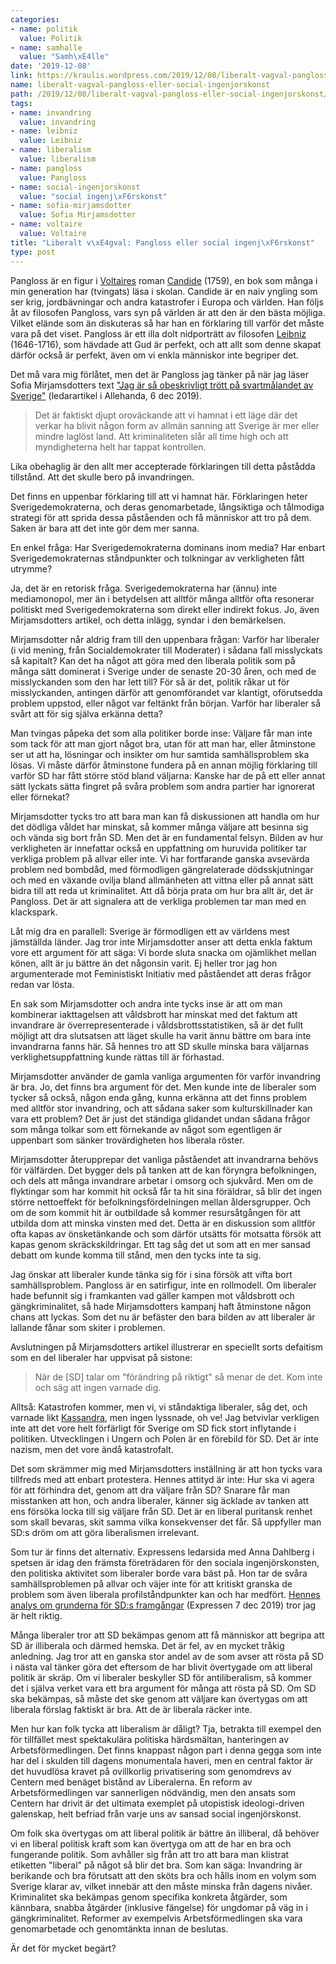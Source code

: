 ```yaml
---
categories:
- name: politik
  value: Politik
- name: samhalle
  value: "Samh\xE4lle"
date: '2019-12-08'
link: https://kraulis.wordpress.com/2019/12/08/liberalt-vagval-pangloss-eller-social-ingenjorskonst/
name: liberalt-vagval-pangloss-eller-social-ingenjorskonst
path: /2019/12/08/liberalt-vagval-pangloss-eller-social-ingenjorskonst/
tags:
- name: invandring
  value: invandring
- name: leibniz
  value: Leibniz
- name: liberalism
  value: liberalism
- name: pangloss
  value: Pangloss
- name: social-ingenjorskonst
  value: "social ingenj\xF6rskonst"
- name: sofia-mirjamsdotter
  value: Sofia Mirjamsdotter
- name: voltaire
  value: Voltaire
title: "Liberalt v\xE4gval: Pangloss eller social ingenj\xF6rskonst"
type: post
---
```

Pangloss är en figur i [Voltaires](https://sv.wikipedia.org/wiki/Voltaire) roman [Candide](https://sv.wikipedia.org/wiki/Candide) (1759), en bok som många i min generation har (tvingats) läsa i skolan. Candide är en naiv yngling som ser krig, jordbävningar och andra katastrofer i Europa och världen. Han följs åt av filosofen Pangloss, vars syn på världen är att den är den bästa möjliga. Vilket elände som än diskuteras så har han en förklaring till varför det måste vara på det viset. Pangloss är ett illa dolt nidporträtt av filosofen [Leibniz](https://sv.wikipedia.org/wiki/Gottfried_Wilhelm_von_Leibniz) (1646-1716), som hävdade att Gud är perfekt, och att allt som denne skapat därför också är perfekt, även om vi enkla människor inte begriper det.

Det må vara mig förlåtet, men det är Pangloss jag tänker på när jag läser Sofia Mirjamsdotters text ["Jag är så obeskrivligt trött på svartmålandet av Sverige"](https://www.allehanda.se/artikel/sofia-mirjamsdotter-jag-ar-sa-obeskrivligt-trott-pa-svartmalandet-av-sverige) (ledarartikel i Allehanda, 6 dec 2019). 



> Det är faktiskt djupt oroväckande att vi hamnat i ett läge där det verkar ha blivit någon form av allmän sanning att Sverige är mer eller mindre laglöst land. Att kriminaliteten slår all time high och att myndigheterna helt har tappat kontrollen.

Lika obehaglig är den allt mer accepterade förklaringen till detta påstådda tillstånd. Att det skulle bero på invandringen.

Det finns en uppenbar förklaring till att vi hamnat här. Förklaringen heter Sverigedemokraterna, och deras genomarbetade, långsiktiga och tålmodiga strategi för att sprida dessa påståenden och få människor att tro på dem. Saken är bara att det inte gör dem mer sanna.

En enkel fråga: Har Sverigedemokraterna dominans inom media? Har enbart Sverigedemokraternas ståndpunkter och tolkningar av verkligheten fått utrymme? 

Ja, det är en retorisk fråga. Sverigedemokraterna har (ännu) inte mediamonopol, mer än i betydelsen att alltför många alltför ofta resonerar politiskt med Sverigedemokraterna som direkt eller indirekt fokus. Jo, även Mirjamsdotters artikel, och detta inlägg, syndar i den bemärkelsen.

Mirjamsdotter når aldrig fram till den uppenbara frågan: Varför har liberaler (i vid mening, från Socialdemokrater till Moderater) i sådana fall misslyckats så kapitalt? Kan det ha något att göra med den liberala politik som på många sätt dominerat i Sverige under de senaste 20-30 åren, och med de misslyckanden som den har lett till? För så är det, politik råkar ut för misslyckanden, antingen därför att genomförandet var klantigt, oförutsedda problem uppstod, eller något var feltänkt från början. Varför har liberaler så svårt att för sig själva erkänna detta?

Man tvingas påpeka det som alla politiker borde inse: Väljare får man inte som tack för att man gjort något bra, utan för att man har, eller åtminstone ser ut att ha, lösningar och insikter om hur samtida samhällsproblem ska lösas. Vi måste därför åtminstone fundera på en annan möjlig förklaring till varför SD har fått större stöd bland väljarna: Kanske har de på ett eller annat sätt lyckats sätta fingret på svåra problem som andra partier har ignorerat eller förnekat?

Mirjamsdotter tycks tro att bara man kan få diskussionen att handla om hur det dödliga våldet har minskat, så kommer många väljare att besinna sig och vända sig bort från SD. Men det är en fundamental felsyn. Bilden av hur verkligheten är innefattar också en uppfattning om huruvida politiker tar verkliga problem på allvar eller inte. Vi har fortfarande ganska avsevärda problem ned bombdåd, med förmodligen gängrelaterade dödsskjutningar och med en växande ovilja bland allmänheten att vittna eller på annat sätt bidra till att reda ut kriminalitet. Att då börja prata om hur bra allt är, det är Pangloss. Det är att signalera att de verkliga problemen tar man med en klackspark.

Låt mig dra en parallell: Sverige är förmodligen ett av världens mest jämställda länder. Jag tror inte Mirjamsdotter anser att detta enkla faktum vore ett argument för att säga: Vi borde sluta snacka om ojämlikhet mellan könen, allt är ju bättre än det någonsin varit. Ej heller tror jag hon argumenterade mot Feministiskt Initiativ med påståendet att deras frågor redan var lösta.

En sak som Mirjamsdotter och andra inte tycks inse är att om man kombinerar iakttagelsen att våldsbrott har minskat med det faktum att invandrare är överrepresenterade i våldsbrottsstatistiken, så är det fullt möjligt att dra slutsatsen att läget skulle ha varit ännu bättre om bara inte invandrarna fanns här. Så hennes tro att SD skulle minska bara väljarnas verklighetsuppfattning kunde rättas till är förhastad.

Mirjamsdotter använder de gamla vanliga argumenten för varför invandring är bra. Jo, det finns bra argument för det. Men kunde inte de liberaler som tycker så också, någon enda gång, kunna erkänna att det finns problem med alltför stor invandring, och att sådana saker som kulturskillnader kan vara ett problem? Det är just det ständiga glidandet undan sådana frågor som många tolkar som ett förnekande av något som egentligen är uppenbart som sänker trovärdigheten hos liberala röster.

Mirjamsdotter återupprepar det vanliga påståendet att invandrarna behövs för välfärden. Det bygger dels på tanken att de kan föryngra befolkningen, och dels att många invandrare arbetar i omsorg och sjukvård. Men om de flyktingar som har kommit hit också får ta hit sina föräldrar, så blir det ingen större nettoeffekt för befolkningsfördelningen mellan åldersgrupper. Och om de som kommit hit är outbildade så kommer resursåtgången för att utbilda dom att minska vinsten med det. Detta är en diskussion som alltför ofta kapas av önsketänkande och som därför utsätts för motsatta försök att kapas genom skräckskildringar. Ett tag såg det ut som att en mer sansad debatt om kunde komma till stånd, men den tycks inte ta sig.

Jag önskar att liberaler kunde tänka sig för i sina försök att vifta bort samhällsproblem. Pangloss är en satirfigur, inte en rollmodell. Om liberaler hade befunnit sig i framkanten vad gäller kampen mot våldsbrott och gängkriminalitet, så hade Mirjamsdotters kampanj haft åtminstone någon chans att lyckas. Som det nu är befäster den bara bilden av att liberaler är lallande fånar som skiter i problemen.

Avslutningen på Mirjamsdotters artikel illustrerar en speciellt sorts defaitism som en del liberaler har uppvisat på sistone:

> När de [SD] talar om "förändring på riktigt" så menar de det. Kom inte och säg att ingen varnade dig.

Alltså: Katastrofen kommer, men vi, vi ståndaktiga liberaler, såg det, och varnade likt [Kassandra](https://sv.wikipedia.org/wiki/Kassandra), men ingen lyssnade, oh ve! Jag betvivlar verkligen inte att det vore helt förfärligt för Sverige om SD fick stort inflytande i politiken. Utvecklingen i Ungern och Polen är en förebild för SD. Det är inte nazism, men det vore ändå katastrofalt.

Det som skrämmer mig med Mirjamsdotters inställning är att hon tycks vara tillfreds med att enbart protestera. Hennes attityd är inte: Hur ska vi agera för att förhindra det, genom att dra väljare från SD? Snarare får man misstanken att hon, och andra liberaler, känner sig äcklade av tanken att ens försöka locka till sig väljare från SD. Det är en liberal puritansk renhet som skall bevaras, skit samma vilka konsekvenser det får. Så uppfyller man SD:s dröm om att göra liberalismen irrelevant.

Som tur är finns det alternativ. Expressens ledarsida med Anna Dahlberg i spetsen är idag den främsta företrädaren för den sociala ingenjörskonsten, den politiska aktivitet som liberaler borde vara bäst på. Hon tar de svåra samhällsproblemen på allvar och väjer inte för att kritiskt granska de problem som även liberala profilståndpunkter kan och har medfört. [Hennes analys om grunderna för SD:s framgångar](https://www.expressen.se/ledare/anna-dahlberg/sds-genombrott-ar-ett-underbetyg-at-resten/) (Expressen 7 dec 2019) tror jag är helt riktig.

Många liberaler tror att SD bekämpas genom att få människor att begripa att SD är illiberala och därmed hemska. Det är fel, av en mycket tråkig anledning. Jag tror att en ganska stor andel av de som avser att rösta på SD i nästa val tänker göra det eftersom de har blivit övertygade om att liberal politik är skräp. Om vi liberaler beskyller SD för antiliberalism, så kommer det i själva verket vara ett bra argument för många att rösta på SD. Om SD ska bekämpas, så måste det ske genom att väljare kan övertygas om att liberala förslag faktiskt är bra. Att de är liberala räcker inte.

Men hur kan folk tycka att liberalism är dåligt? Tja, betrakta till exempel den för tillfället mest spektakulära politiska härdsmältan, hanteringen av Arbetsförmedlingen. Det finns knappast någon part i denna gegga som inte har del i skulden till dagens monumentala haveri, men en central faktor är det huvudlösa kravet på ovillkorlig privatisering som genomdrevs av Centern med benäget bistånd av Liberalerna. En reform av Arbetsförmedlingen var sannerligen nödvändig, men den ansats som Centern har drivit är det ultimata exemplet på utopistisk ideologi-driven galenskap, helt befriad från varje uns av sansad social ingenjörskonst.

Om folk ska övertygas om att liberal politik är bättre än illiberal, då behöver vi en liberal politisk kraft som kan övertyga om att de har en bra och fungerande politik. Som avhåller sig från att tro att bara man klistrat etiketten "liberal" på något så blir det bra. Som kan säga: Invandring är berikande och bra förutsatt att den sköts bra och hålls inom en volym som Sverige klarar av, vilket innebär att den måste minska från dagens nivåer. Kriminalitet ska bekämpas genom specifika konkreta åtgärder, som kännbara, snabba åtgärder (inklusive fängelse) för ungdomar på väg in i gängkriminalitet. Reformer av exempelvis Arbetsförmedlingen ska vara genomarbetade och genomtänkta innan de beslutas.

Är det för mycket begärt?


